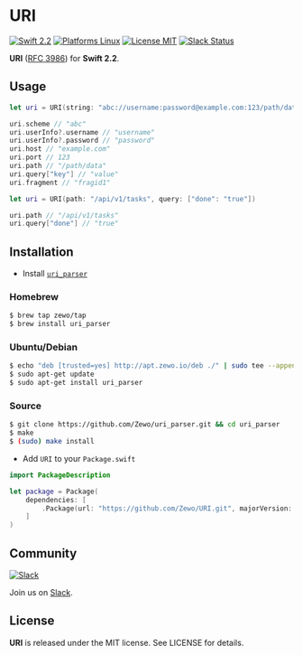 URI
===

[![Swift 2.2](https://img.shields.io/badge/Swift-2.2-orange.svg?style=flat)](https://swift.org)
[![Platforms Linux](https://img.shields.io/badge/Platforms-Linux-lightgray.svg?style=flat)](https://swift.org/download/#linux)
[![License MIT](https://img.shields.io/badge/License-MIT-blue.svg?style=flat)](https://tldrlegal.com/license/mit-license)
[![Slack Status](http://slack.zewo.io/badge.svg)](http://slack.zewo.io)

**URI** ([RFC 3986](https://tools.ietf.org/html/rfc3986)) for **Swift 2.2**.

## Usage

```swift
let uri = URI(string: "abc://username:password@example.com:123/path/data?key=value#fragid1")

uri.scheme // "abc"
uri.userInfo?.username // "username"
uri.userInfo?.password // "password"
uri.host // "example.com"
uri.port // 123
uri.path // "/path/data"
uri.query["key"] // "value"
uri.fragment // "fragid1"

let uri = URI(path: "/api/v1/tasks", query: ["done": "true"])

uri.path // "/api/v1/tasks"
uri.query["done"] // "true"
```

## Installation

- Install [`uri_parser`](https://github.com/Zewo/uri_parser)

### Homebrew
```bash
$ brew tap zewo/tap
$ brew install uri_parser
```

### Ubuntu/Debian
```bash
$ echo "deb [trusted=yes] http://apt.zewo.io/deb ./" | sudo tee --append /etc/apt/sources.list
$ sudo apt-get update
$ sudo apt-get install uri_parser
```

### Source
```bash
$ git clone https://github.com/Zewo/uri_parser.git && cd uri_parser
$ make
$ (sudo) make install
```

- Add `URI` to your `Package.swift`

```swift
import PackageDescription

let package = Package(
	dependencies: [
		.Package(url: "https://github.com/Zewo/URI.git", majorVersion: 0, minor: 2)
	]
)

```

## Community

[![Slack](http://s13.postimg.org/ybwy92ktf/Slack.png)](http://slack.zewo.io)

Join us on [Slack](http://slack.zewo.io).

License
-------

**URI** is released under the MIT license. See LICENSE for details.
